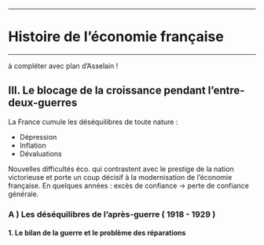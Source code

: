 ***
# Histoire de l’économie française
***
à compléter avec plan d’Asselain ! 
## III. Le blocage de la croissance pendant l’entre-deux-guerres 

La France cumule les déséquilibres de toute nature :
- Dépression 
- Inflation 
- Dévaluations 

Nouvelles difficultés éco. qui contrastent avec le prestige de la nation victorieuse et porte un coup décisif à la modernisation de l’économie française. En quelques années : excès de confiance → perte de confiance générale.

### A ) Les déséquilibres de l’après-guerre ( 1918 - 1929 )

#### 1. Le bilan de la guerre et le problème des réparations 



